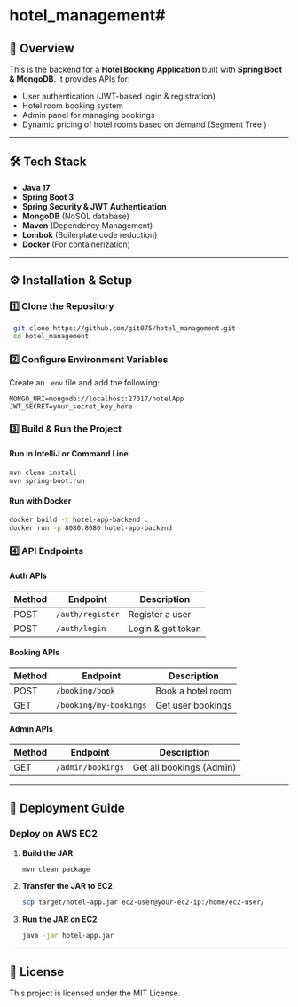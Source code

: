 # hotel_management# 

## 📌 Overview
This is the backend for a **Hotel Booking Application** built with **Spring Boot & MongoDB**. It provides APIs for:
- User authentication (JWT-based login & registration)
- Hotel room booking system
- Admin panel for managing bookings
- Dynamic pricing of hotel rooms based on demand (Segment Tree )

---

## 🛠️ Tech Stack
- **Java 17**
- **Spring Boot 3**
- **Spring Security & JWT Authentication**
- **MongoDB** (NoSQL database)
- **Maven** (Dependency Management)
- **Lombok** (Boilerplate code reduction)
- **Docker** (For containerization)

---

## ⚙️ Installation & Setup

### 1️⃣ Clone the Repository
```sh
 git clone https://github.com/git075/hotel_management.git
 cd hotel_management
```

### 2️⃣ Configure Environment Variables
Create an `.env` file and add the following:
```
MONGO_URI=mongodb://localhost:27017/hotelApp
JWT_SECRET=your_secret_key_here
```

### 3️⃣ Build & Run the Project
#### **Run in IntelliJ or Command Line**
```sh
mvn clean install
mvn spring-boot:run
```

#### **Run with Docker**
```sh
docker build -t hotel-app-backend .
docker run -p 8080:8080 hotel-app-backend
```

### 4️⃣ API Endpoints
#### **Auth APIs**
| Method | Endpoint          | Description        |
|--------|------------------|--------------------|
| POST   | `/auth/register` | Register a user   |
| POST   | `/auth/login`    | Login & get token |

#### **Booking APIs**
| Method | Endpoint         | Description                   |
|--------|-----------------|-------------------------------|
| POST   | `/booking/book` | Book a hotel room            |
| GET    | `/booking/my-bookings` | Get user bookings |

#### **Admin APIs**
| Method | Endpoint        | Description                |
|--------|----------------|----------------------------|
| GET    | `/admin/bookings` | Get all bookings (Admin) |

---

## 🚀 Deployment Guide
### **Deploy on AWS EC2**
1. **Build the JAR**
   ```sh
   mvn clean package
   ```
2. **Transfer the JAR to EC2**
   ```sh
   scp target/hotel-app.jar ec2-user@your-ec2-ip:/home/ec2-user/
   ```
3. **Run the JAR on EC2**
   ```sh
   java -jar hotel-app.jar
   ```

---

## 📌 License
This project is licensed under the MIT License.

